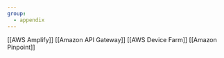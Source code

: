 ```yaml
---
group:
  - appendix
---
```


[[AWS Amplify]]
[[Amazon API Gateway]]
[[AWS Device Farm]]
[[Amazon Pinpoint]]